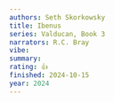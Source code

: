 ```yaml
---
authors: Seth Skorkowsky
title: Ibenus
series: Valducan, Book 3
narrators: R.C. Bray
vibe:
summary:
rating: 👍
finished: 2024-10-15
year: 2024
---
```

